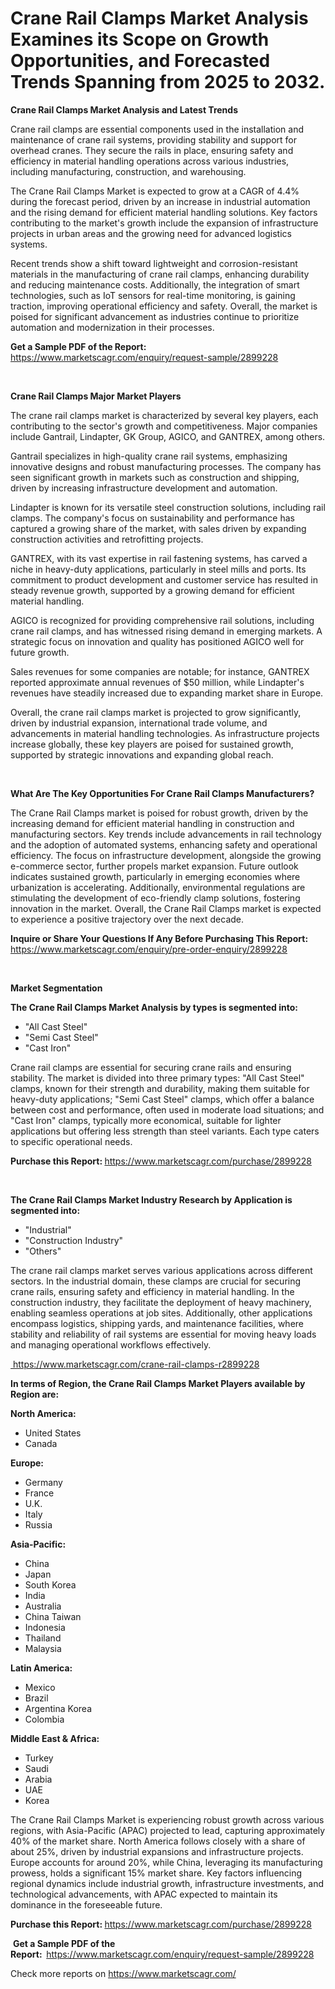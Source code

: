 <p><h1>Crane Rail Clamps Market Analysis Examines its Scope on Growth Opportunities, and Forecasted Trends Spanning from 2025 to 2032.</h1></p><p><strong>Crane Rail Clamps Market Analysis and Latest Trends</strong></p>
<p><p>Crane rail clamps are essential components used in the installation and maintenance of crane rail systems, providing stability and support for overhead cranes. They secure the rails in place, ensuring safety and efficiency in material handling operations across various industries, including manufacturing, construction, and warehousing. </p><p>The Crane Rail Clamps Market is expected to grow at a CAGR of 4.4% during the forecast period, driven by an increase in industrial automation and the rising demand for efficient material handling solutions. Key factors contributing to the market's growth include the expansion of infrastructure projects in urban areas and the growing need for advanced logistics systems. </p><p>Recent trends show a shift toward lightweight and corrosion-resistant materials in the manufacturing of crane rail clamps, enhancing durability and reducing maintenance costs. Additionally, the integration of smart technologies, such as IoT sensors for real-time monitoring, is gaining traction, improving operational efficiency and safety. Overall, the market is poised for significant advancement as industries continue to prioritize automation and modernization in their processes.</p></p>
<p><strong>Get a Sample PDF of the Report:&nbsp;</strong> <a href="https://www.marketscagr.com/enquiry/request-sample/2899228?utm_campaign=3533&utm_medium=2&utm_source=Github&utm_content=ia&utm_term=15032025&utm_id=crane-rail-clamps">https://www.marketscagr.com/enquiry/request-sample/2899228</a></p>
<p>&nbsp;</p>
<p><strong>Crane Rail Clamps Major Market Players</strong></p>
<p><p>The crane rail clamps market is characterized by several key players, each contributing to the sector's growth and competitiveness. Major companies include Gantrail, Lindapter, GK Group, AGICO, and GANTREX, among others.</p><p>Gantrail specializes in high-quality crane rail systems, emphasizing innovative designs and robust manufacturing processes. The company has seen significant growth in markets such as construction and shipping, driven by increasing infrastructure development and automation.</p><p>Lindapter is known for its versatile steel construction solutions, including rail clamps. The company's focus on sustainability and performance has captured a growing share of the market, with sales driven by expanding construction activities and retrofitting projects.</p><p>GANTREX, with its vast expertise in rail fastening systems, has carved a niche in heavy-duty applications, particularly in steel mills and ports. Its commitment to product development and customer service has resulted in steady revenue growth, supported by a growing demand for efficient material handling.</p><p>AGICO is recognized for providing comprehensive rail solutions, including crane rail clamps, and has witnessed rising demand in emerging markets. A strategic focus on innovation and quality has positioned AGICO well for future growth.</p><p>Sales revenues for some companies are notable; for instance, GANTREX reported approximate annual revenues of $50 million, while Lindapter's revenues have steadily increased due to expanding market share in Europe.</p><p>Overall, the crane rail clamps market is projected to grow significantly, driven by industrial expansion, international trade volume, and advancements in material handling technologies. As infrastructure projects increase globally, these key players are poised for sustained growth, supported by strategic innovations and expanding global reach.</p></p>
<p>&nbsp;</p>
<p><strong>What Are The Key Opportunities For Crane Rail Clamps Manufacturers?</strong></p>
<p><p>The Crane Rail Clamps market is poised for robust growth, driven by the increasing demand for efficient material handling in construction and manufacturing sectors. Key trends include advancements in rail technology and the adoption of automated systems, enhancing safety and operational efficiency. The focus on infrastructure development, alongside the growing e-commerce sector, further propels market expansion. Future outlook indicates sustained growth, particularly in emerging economies where urbanization is accelerating. Additionally, environmental regulations are stimulating the development of eco-friendly clamp solutions, fostering innovation in the market. Overall, the Crane Rail Clamps market is expected to experience a positive trajectory over the next decade.</p></p>
<p><strong>Inquire or Share Your Questions If Any Before Purchasing This Report:</strong> <a href="https://www.marketscagr.com/enquiry/pre-order-enquiry/2899228?utm_campaign=3533&utm_medium=2&utm_source=Github&utm_content=ia&utm_term=15032025&utm_id=crane-rail-clamps">https://www.marketscagr.com/enquiry/pre-order-enquiry/2899228</a></p>
<p>&nbsp;</p>
<p><strong>Market Segmentation</strong></p>
<p><strong>The Crane Rail Clamps Market Analysis by types is segmented into:</strong></p>
<p><ul><li>"All Cast Steel"</li><li>"Semi Cast Steel"</li><li>"Cast Iron"</li></ul></p>
<p><p>Crane rail clamps are essential for securing crane rails and ensuring stability. The market is divided into three primary types: "All Cast Steel" clamps, known for their strength and durability, making them suitable for heavy-duty applications; "Semi Cast Steel" clamps, which offer a balance between cost and performance, often used in moderate load situations; and "Cast Iron" clamps, typically more economical, suitable for lighter applications but offering less strength than steel variants. Each type caters to specific operational needs.</p></p>
<p><strong>Purchase this Report:&nbsp;</strong><a href="https://www.marketscagr.com/purchase/2899228?utm_campaign=3533&utm_medium=2&utm_source=Github&utm_content=ia&utm_term=15032025&utm_id=crane-rail-clamps">https://www.marketscagr.com/purchase/2899228</a></p>
<p>&nbsp;</p>
<p><strong>The Crane Rail Clamps Market Industry Research by Application is segmented into:</strong></p>
<p><ul><li>"Industrial"</li><li>"Construction Industry"</li><li>"Others"</li></ul></p>
<p><p>The crane rail clamps market serves various applications across different sectors. In the industrial domain, these clamps are crucial for securing crane rails, ensuring safety and efficiency in material handling. In the construction industry, they facilitate the deployment of heavy machinery, enabling seamless operations at job sites. Additionally, other applications encompass logistics, shipping yards, and maintenance facilities, where stability and reliability of rail systems are essential for moving heavy loads and managing operational workflows effectively.</p></p>
<p><a href="https://www.marketscagr.com/crane-rail-clamps-r2899228?utm_campaign=3533&utm_medium=2&utm_source=Github&utm_content=ia&utm_term=15032025&utm_id=crane-rail-clamps">&nbsp;https://www.marketscagr.com/crane-rail-clamps-r2899228</a></p>
<p><strong>In terms of Region, the Crane Rail Clamps Market Players available by Region are:</strong></p>
<p>
    <p> <strong> North America: </strong>
        <ul>
            <li>United States</li>
            <li>Canada</li>
        </ul>
        </p> 
    <p> <strong> Europe: </strong>
        <ul>
            <li>Germany</li>
            <li>France</li>
            <li>U.K.</li>
            <li>Italy</li>
            <li>Russia</li>
        </ul>
        </p> 
    <p> <strong> Asia-Pacific: </strong>
        <ul>
            <li>China</li>
            <li>Japan</li>
            <li>South Korea</li>
            <li>India</li>
            <li>Australia</li>
            <li>China Taiwan</li>
            <li>Indonesia</li>
            <li>Thailand</li>
            <li>Malaysia</li>
        </ul>
        </p> 
    <p> <strong> Latin America: </strong>
        <ul>
            <li>Mexico</li>
            <li>Brazil</li>
            <li>Argentina Korea</li>
            <li>Colombia</li>
        </ul>
        </p> 
    <p> <strong> Middle East & Africa: </strong>
        <ul>
            <li>Turkey</li>
            <li>Saudi</li>
            <li>Arabia</li>
            <li>UAE</li>
            <li>Korea</li>
        </ul>
    </p>
    </p>
<p><p>The Crane Rail Clamps Market is experiencing robust growth across various regions, with Asia-Pacific (APAC) projected to lead, capturing approximately 40% of the market share. North America follows closely with a share of about 25%, driven by industrial expansions and infrastructure projects. Europe accounts for around 20%, while China, leveraging its manufacturing prowess, holds a significant 15% market share. Key factors influencing regional dynamics include industrial growth, infrastructure investments, and technological advancements, with APAC expected to maintain its dominance in the foreseeable future.</p></p>
<p><strong>Purchase this Report: </strong><a href="https://www.marketscagr.com/purchase/2899228?utm_campaign=3533&utm_medium=2&utm_source=Github&utm_content=ia&utm_term=15032025&utm_id=crane-rail-clamps">https://www.marketscagr.com/purchase/2899228</a></p>
<p>&nbsp;<strong>Get a Sample PDF of the Report:&nbsp;&nbsp;</strong><a href="https://www.marketscagr.com/enquiry/request-sample/2899228?utm_campaign=3533&utm_medium=2&utm_source=Github&utm_content=ia&utm_term=15032025&utm_id=crane-rail-clamps">https://www.marketscagr.com/enquiry/request-sample/2899228</a></p>
<p><strong></strong></p>
<p>Check more reports on <a href="https://www.marketscagr.com/?utm_campaign=3533&utm_medium=2&utm_source=Github&utm_content=ia&utm_term=15032025&utm_id=crane-rail-clamps">https://www.marketscagr.com/</a></p>